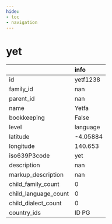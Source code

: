 ```yaml
---
hide:
- toc
- navigation
---
```

# yet
|                      | info     |
|:---------------------|:---------|
| id                   | yetf1238 |
| family_id            | nan      |
| parent_id            | nan      |
| name                 | Yetfa    |
| bookkeeping          | False    |
| level                | language |
| latitude             | -4.05884 |
| longitude            | 140.653  |
| iso639P3code         | yet      |
| description          | nan      |
| markup_description   | nan      |
| child_family_count   | 0        |
| child_language_count | 0        |
| child_dialect_count  | 0        |
| country_ids          | ID PG    |